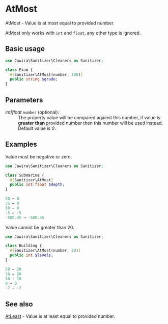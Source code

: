 # AtMost

AtMost - Value is at most equal to provided number.

AtMost only works with `int` and `float`, any other type is ignored.

## Basic usage

```php
use Jawira\Sanitizer\Cleaners as Sanitizer;

class Exam {
  #[Sanitizer\AtMost(number: 100)]
  public string $grade;
}
```

## Parameters

<dl>
<dt><em>int|float</em> <code>number</code> (optional):</dt>
<dd>
The property value will be compared against this number, if value is
<strong>greater than</strong> provided number then this number will be used
instead.<br>
Default value is <em>0</em>.
</dd>
</dl>

## Examples

Value must be negative or zero.

```php
use Jawira\Sanitizer\Cleaners as Sanitizer;

class Submarine {
  #[Sanitizer\AtMost]
  public int|float $depth;
}
```

```php
50 → 0
36 → 0
10 → 0
-5 → -5
-500.45 → -500.45
```

Value cannot be greater than 20.

```php
use Jawira\Sanitizer\Cleaners as Sanitizer;

class Building {
  #[Sanitizer\AtMost(number: 20)]
  public int $levels;
}
```

```php
50 → 20
36 → 20
10 → 10
0 → 0
-2 → -2
```

## See also

[AtLeast](AtLeast.md) - Value is at least equal to provided number.
